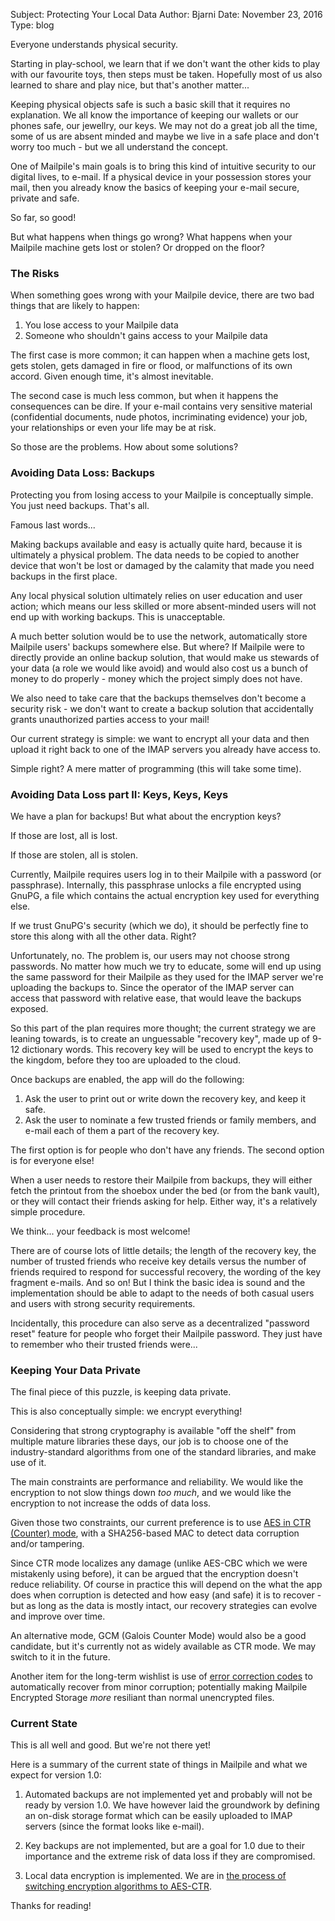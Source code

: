 Subject: Protecting Your Local Data
Author: Bjarni
Date: November 23, 2016
Type: blog

Everyone understands physical security.

Starting in play-school, we learn that if we don't want the other kids
to play with our favourite toys, then steps must be taken. Hopefully
most of us also learned to share and play nice, but that's another
matter...

Keeping physical objects safe is such a basic skill that it requires no
explanation. We all know the importance of keeping our wallets or our
phones safe, our jewellry, our keys. We may not do a great job all the
time, some of us are absent minded and maybe we live in a safe place and
don't worry too much - but we all understand the concept.

One of Mailpile's main goals is to bring this kind of intuitive security
to our digital lives, to e-mail. If a physical device in your possession
stores your mail, then you already know the basics of keeping your
e-mail secure, private and safe.

So far, so good!

But what happens when things go wrong? What happens when your Mailpile
machine gets lost or stolen? Or dropped on the floor?


### The Risks

When something goes wrong with your Mailpile device, there are two bad
things that are likely to happen:

   1. You lose access to your Mailpile data
   2. Someone who shouldn't gains access to your Mailpile data

The first case is more common; it can happen when a machine gets lost,
gets stolen, gets damaged in fire or flood, or malfunctions of its own
accord. Given enough time, it's almost inevitable.

The second case is much less common, but when it happens the
consequences can be dire. If your e-mail contains very sensitive
material (confidential documents, nude photos, incriminating evidence)
your job, your relationships or even your life may be at risk.

So those are the problems. How about some solutions?


### Avoiding Data Loss: Backups

Protecting you from losing access to your Mailpile is conceptually
simple. You just need backups. That's all.

Famous last words...

Making backups available and easy is actually quite hard, because it is
ultimately a physical problem. The data needs to be copied to another
device that won't be lost or damaged by the calamity that made you need
backups in the first place.

Any local physical solution ultimately relies on user education and user
action; which means our less skilled or more absent-minded users will
not end up with working backups. This is unacceptable.

A much better solution would be to use the network, automatically store
Mailpile users' backups somewhere else. But where? If Mailpile were to
directly provide an online backup solution, that would make us stewards
of your data (a role we would like avoid) and would also cost us a bunch
of money to do properly - money which the project simply does not have.

We also need to take care that the backups themselves don't become a
security risk - we don't want to create a backup solution that
accidentally grants unauthorized parties access to your mail!

Our current strategy is simple: we want to encrypt all your data and
then upload it right back to one of the IMAP servers you already have
access to.

Simple right? A mere matter of programming (this will take some time).


### Avoiding Data Loss part II: Keys, Keys, Keys

We have a plan for backups! But what about the encryption keys?

If those are lost, all is lost.

If those are stolen, all is stolen.

Currently, Mailpile requires users log in to their Mailpile with a
password (or passphrase). Internally, this passphrase unlocks a file
encrypted using GnuPG, a file which contains the actual encryption key
used for everything else.

If we trust GnuPG's security (which we do), it should be perfectly fine
to store this along with all the other data. Right?

Unfortunately, no. The problem is, our users may not choose strong
passwords. No matter how much we try to educate, some will end up using
the same password for their Mailpile as they used for the IMAP server
we're uploading the backups to. Since the operator of the IMAP server
can access that password with relative ease, that would leave the
backups exposed.

So this part of the plan requires more thought; the current strategy we
are leaning towards, is to create an unguessable "recovery key", made up
of 9-12 dictionary words. This recovery key will be used to encrypt the
keys to the kingdom, before they too are uploaded to the cloud.

Once backups are enabled, the app will do the following:

   1. Ask the user to print out or write down the recovery key, and keep
      it safe.
   2. Ask the user to nominate a few trusted friends or family members,
      and e-mail each of them a part of the recovery key.

The first option is for people who don't have any friends. The second
option is for everyone else!

When a user needs to restore their Mailpile from backups, they will
either fetch the printout from the shoebox under the bed (or from the
bank vault), or they will contact their friends asking for help. Either
way, it's a relatively simple procedure.

We think... your feedback is most welcome!

There are of course lots of little details; the length of the recovery
key, the number of trusted friends who receive key details versus the
number of friends required to respond for successful recovery, the
wording of the key fragment e-mails. And so on! But I think the basic
idea is sound and the implementation should be able to adapt to the
needs of both casual users and users with strong security requirements.

Incidentally, this procedure can also serve as a decentralized "password
reset" feature for people who forget their Mailpile password. They just
have to remember who their trusted friends were...


### Keeping Your Data Private

The final piece of this puzzle, is keeping data private.

This is also conceptually simple: we encrypt everything!

Considering that strong cryptography is available "off the shelf" from
multiple mature libraries these days, our job is to choose one of the
industry-standard algorithms from one of the standard libraries, and
make use of it.

The main constraints are performance and reliability. We would like the
encryption to not slow things down *too much*, and we would like the
encryption to not increase the odds of data loss.

Given those two constraints, our current preference is to use [AES in
CTR (Counter) mode](https://en.wikipedia.org/wiki/Cipher_block_chaining#Counter_.28CTR.29),
with a SHA256-based MAC to detect data corruption and/or tampering.

Since CTR mode localizes any damage (unlike AES-CBC which we were
mistakenly using before), it can be argued that the encryption doesn't
reduce reliability. Of course in practice this will depend on the what
the app does when corruption is detected and how easy (and safe) it is
to recover - but as long as the data is mostly intact, our recovery
strategies can evolve and improve over time.

An alternative mode, GCM (Galois Counter Mode) would also be a good
candidate, but it's currently not as widely available as CTR mode. We
may switch to it in the future.

Another item for the long-term wishlist is use of [error correction
codes](https://en.wikipedia.org/wiki/Error_detection_and_correction) to
automatically recover from minor corruption; potentially making Mailpile
Encrypted Storage *more* resiliant than normal unencrypted files.


### Current State

This is all well and good. But we're not there yet!

Here is a summary of the current state of things in Mailpile and what we
expect for version 1.0:

1. Automated backups are not implemented yet and probably will not be
   ready by version 1.0. We have however laid the groundwork by defining
   an on-disk storage format which can be easily uploaded to IMAP servers
   (since the format looks like e-mail).

2. Key backups are not implemented, but are a goal for 1.0 due to their
   importance and the extreme risk of data loss if they are compromised.

3. Local data encryption is implemented. We are in [the process of
   switching encryption algorithms to AES-CTR](https://github.com/mailpile/Mailpile/pull/1684).

Thanks for reading!

